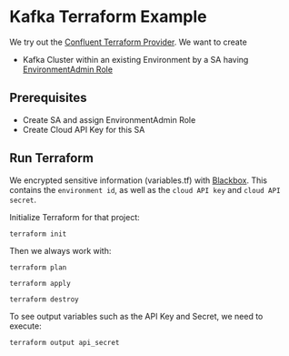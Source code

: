 # Kafka Terraform Example
We try out the [Confluent Terraform Provider](https://docs.confluent.io/cloud/current/get-started/terraform-provider.html).
We want to create 
* Kafka Cluster within an existing Environment
by a SA having [EnvironmentAdmin Role](https://docs.confluent.io/cloud/current/access-management/access-control/cloud-rbac.html#environmentadmin)

## Prerequisites

* Create SA and assign EnvironmentAdmin Role
* Create Cloud API Key for this SA


## Run Terraform

We encrypted sensitive information (variables.tf) with [Blackbox](https://github.com/StackExchange/blackbox).
This contains the `environment id`, as well as the `cloud API key` and `cloud API secret`.

Initialize Terraform for that project:
```shell
terraform init
```

Then we always work with:

```shell
terraform plan
```
```shell
terraform apply
```
```shell
terraform destroy
```

To see output variables such as the API Key and Secret, we need to
execute:
```shell
terraform output api_secret
```

